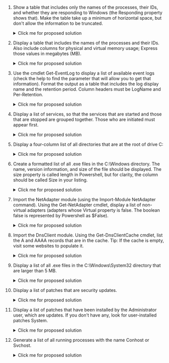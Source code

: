1. Show a table that includes only the names of the processes, their IDs, and whether they are responding to Windows (the Responding property shows that). Make the table take up a minimum of horizontal space, but don't allow the information to be truncated.

    <details>
    <summary>Click me for proposed solution</summary>
    ``` pwsh
    ps | ft -Property name, id, responding -Wrap
    ```
    </details>

2. Display a table that includes the names of the processes and their IDs. Also include columns for physical and virtual memory usage; Express those values ​​in megabytes (MB).

    <details>
    <summary>Click me for proposed solution</summary>
    ``` pwsh
    ps | ft -Property name, id, @{n='vm [MB]';e={$_.vm/1MB -as [INT]}}, @{n='pm [MB]';e={$_.pm/1MB -as [INT]}}
    ```
    </details>

3. Use the cmdlet Get-EventLog to display a list of available event logs (check the help to find the parameter that will allow you to get that information). Format the output as a table that includes the log display name and the retention period. Column headers must be LogName and Per-Retention.

    <details>
    <summary>Click me for proposed solution</summary>
    ``` pwsh
    get-eventlog -list  | ft -property @{n='NombreLog';e={$_.log}}, @{n='Per-Retencion';e={$_.MinimumRetentionDays}}
    ```
    </details>

4. Display a list of services, so that the services that are started and those that are stopped are grouped together. Those who are initiated must appear first.

    <details>
    <summary>Click me for proposed solution</summary>
    ``` pwsh
    gsv | sort -property status -descending | ft -groupby status
    ```
    </details>

5. Display a four-column list of all directories that are at the root of drive C:

    <details>
    <summary>Click me for proposed solution</summary>
    ``` pwsh
    ls 'C:/' | format-wide name -col 4
    ```
    </details>

6. Create a formatted list of all .exe files in the C:\Windows directory. The name, version information, and size of the file should be displayed. The size property is called length in Powershell, but for clarity, the column should be called Size in your listing.

    <details>
    <summary>Click me for proposed solution</summary>
    ``` pwsh
    ls 'C:\Windows/*.exe' | ft name, @{n='Size';e={$_.Length}}, versionInfo -Wrap
    ```
    </details>

7. Import the NetAdapter module (using the Import-Module NetAdapter command). Using the Get-NetAdapter cmdlet, display a list of non-virtual adapters (adapters whose Virtual property is false. The boolean false is represented by Powershell as $False).

    <details>
    <summary>Click me for proposed solution</summary>
    ``` pwsh
    Get-NetAdapter | ? {$_.Virtual -eq $False} | fl
    ```
    </details>

8. Import the DnsClient module. Using the Get-DnsClientCache cmdlet, list the A and AAAA records that are in the cache. Tip: If the cache is empty, visit some websites to populate it.

    <details>
    <summary>Click me for proposed solution</summary>
    ``` pwsh
    Get-DnsClientCache -type 'A', 'AAAA' | fl
    ```
    </details>

9. Display a list of all .exe files in the C:\Windows\System32 directory that are larger than 5 MB.

    <details>
    <summary>Click me for proposed solution</summary>
    ``` pwsh
    ls 'C:\Windows\System32/*.exe' | ? {$_.length -gt 5MB} | fl
    ```
    </details>

10. Display a list of patches that are security updates.

    <details>
    <summary>Click me for proposed solution</summary>
    ``` pwsh
    Get-HotFix | ? {$_.description -eq "Security Update"} | fl
    ```
    </details>

11. Display a list of patches that have been installed by the Administrator user, which are updates. If you don't have any, look for user-installed patches System.

    <details>
    <summary>Click me for proposed solution</summary>
    ``` pwsh
    Get-HotFix | ? {$_.Description -like "*Update*" -and $_.InstalledBy -like "*System*"} | fl
    ```
    </details>

12. Generate a list of all running processes with the name Conhost or Svchost.

    <details>
    <summary>Click me for proposed solution</summary>
    ``` pwsh
    ps | ? {$_.Name -eq 'conhost' -or $_.Name -eq 'svchost'} | fl
    ```
    </details>